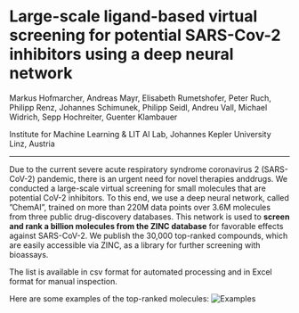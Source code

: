 # Large-scale ligand-based virtual screening for potential SARS-Cov-2 inhibitors using a deep neural network

Markus Hofmarcher, Andreas Mayr, Elisabeth Rumetshofer, Peter Ruch, Philipp Renz, Johannes Schimunek, Philipp Seidl, Andreu Vall, Michael Widrich, Sepp Hochreiter, Guenter Klambauer

Institute for Machine Learning & LIT AI Lab, Johannes Kepler University Linz, Austria

------------------------


Due to the current severe acute respiratory syndrome coronavirus 2 (SARS-CoV-2) pandemic, there is an urgent need for novel therapies anddrugs. We conducted a large-scale virtual screening for small molecules that are potential CoV-2 inhibitors. To this end, we use a deep neural network, called ”ChemAI”, trained on more than 220M data points over 3.6M molecules from three public drug-discovery databases. This network is used to **screen and rank a billion molecules from the ZINC database** for favorable effects against SARS-CoV-2. We publish the 30,000 top-ranked compounds, which are easily accessible via ZINC, as a library for further screening with bioassays.

The list is available in csv format for automated processing and in Excel format for manual inspection.

Here are some examples of the top-ranked molecules:
![Examples](https://github.com/ml-jku/sars-cov-inhibitors-chemai/blob/master/examples.png?raw=true)
